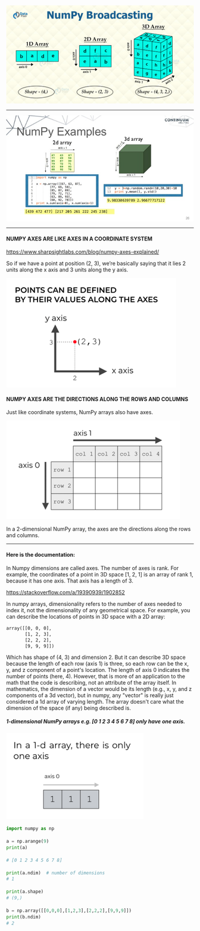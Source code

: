 ![](assets/NumPy_Axes.png)

---

![](assets/axis-2.jpg)

---

#### NUMPY AXES ARE LIKE AXES IN A COORDINATE SYSTEM

https://www.sharpsightlabs.com/blog/numpy-axes-explained/

So if we have a point at position (2, 3), we’re basically saying that it lies 2 units along the x axis and 3 units along the y axis.

![](assets/2020-10-15-22-01-47.png)

#### NUMPY AXES ARE THE DIRECTIONS ALONG THE ROWS AND COLUMNS

Just like coordinate systems, NumPy arrays also have axes.

![](assets/2020-10-15-22-02-15.png)

In a 2-dimensional NumPy array, the axes are the directions along the rows and columns.

---

#### Here is the documentation:

In Numpy dimensions are called axes. The number of axes is rank. For example, the coordinates of a point in 3D space [1, 2, 1] is an array of rank 1, because it has one axis. That axis has a length of 3.

https://stackoverflow.com/a/19390939/1902852

In numpy arrays, dimensionality refers to the number of axes needed to index it, not the dimensionality of any geometrical space. For example, you can describe the locations of points in 3D space with a 2D array:

```
array([[0, 0, 0],
       [1, 2, 3],
       [2, 2, 2],
       [9, 9, 9]])
```

Which has shape of (4, 3) and dimension 2. But it can describe 3D space because the length of each row (axis 1) is three, so each row can be the x, y, and z component of a point's location. The length of axis 0 indicates the number of points (here, 4). However, that is more of an application to the math that the code is describing, not an attribute of the array itself. In mathematics, the dimension of a vector would be its length (e.g., x, y, and z components of a 3d vector), but in numpy, any "vector" is really just considered a 1d array of varying length. The array doesn't care what the dimension of the space (if any) being described is.

##### 1-dimensional NumPy arrays e.g. [0 1 2 3 4 5 6 7 8] only have one axis.

![](assets/2020-10-15-22-21-49.png)

```python
import numpy as np

a = np.arange(9)
print(a)

# [0 1 2 3 4 5 6 7 8]

print(a.ndim)  # number of dimensions
# 1

print(a.shape)
# (9,)

b = np.array([[0,0,0],[1,2,3],[2,2,2],[9,9,9]])
print(b.ndim)
# 2

```
